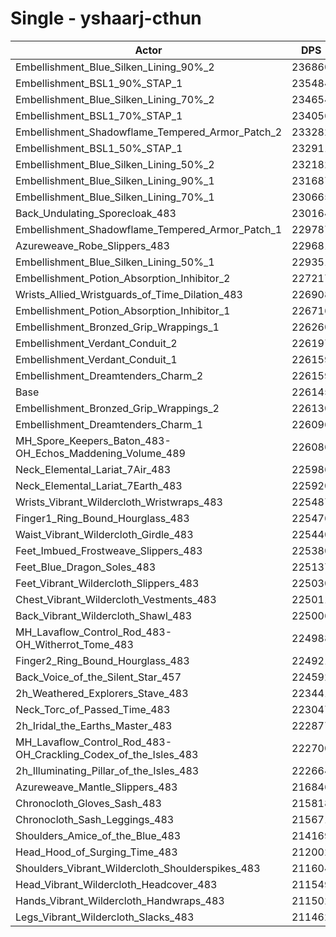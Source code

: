 # Single - yshaarj-cthun
| Actor | DPS | Increase |
|---|:---:|:---:|
|Embellishment_Blue_Silken_Lining_90%_2|236860|4.74%|
|Embellishment_BSL1_90%_STAP_1|235484|4.13%|
|Embellishment_Blue_Silken_Lining_70%_2|234654|3.76%|
|Embellishment_BSL1_70%_STAP_1|234056|3.50%|
|Embellishment_Shadowflame_Tempered_Armor_Patch_2|233282|3.16%|
|Embellishment_BSL1_50%_STAP_1|232911|2.99%|
|Embellishment_Blue_Silken_Lining_50%_2|232182|2.67%|
|Embellishment_Blue_Silken_Lining_90%_1|231687|2.45%|
|Embellishment_Blue_Silken_Lining_70%_1|230665|2.00%|
|Back_Undulating_Sporecloak_483|230164|1.78%|
|Embellishment_Shadowflame_Tempered_Armor_Patch_1|229787|1.61%|
|Azureweave_Robe_Slippers_483|229681|1.56%|
|Embellishment_Blue_Silken_Lining_50%_1|229351|1.42%|
|Embellishment_Potion_Absorption_Inhibitor_2|227217|0.47%|
|Wrists_Allied_Wristguards_of_Time_Dilation_483|226908|0.34%|
|Embellishment_Potion_Absorption_Inhibitor_1|226716|0.25%|
|Embellishment_Bronzed_Grip_Wrappings_1|226260|0.05%|
|Embellishment_Verdant_Conduit_2|226197|0.02%|
|Embellishment_Verdant_Conduit_1|226159|0.01%|
|Embellishment_Dreamtenders_Charm_2|226159|0.01%|
|Base|226145|0.00%|
|Embellishment_Bronzed_Grip_Wrappings_2|226130|-0.01%|
|Embellishment_Dreamtenders_Charm_1|226096|-0.02%|
|MH_Spore_Keepers_Baton_483-OH_Echos_Maddening_Volume_489|226086|-0.03%|
|Neck_Elemental_Lariat_7Air_483|225986|-0.07%|
|Neck_Elemental_Lariat_7Earth_483|225920|-0.10%|
|Wrists_Vibrant_Wildercloth_Wristwraps_483|225487|-0.29%|
|Finger1_Ring_Bound_Hourglass_483|225476|-0.30%|
|Waist_Vibrant_Wildercloth_Girdle_483|225440|-0.31%|
|Feet_Imbued_Frostweave_Slippers_483|225380|-0.34%|
|Feet_Blue_Dragon_Soles_483|225137|-0.45%|
|Feet_Vibrant_Wildercloth_Slippers_483|225030|-0.49%|
|Chest_Vibrant_Wildercloth_Vestments_483|225011|-0.50%|
|Back_Vibrant_Wildercloth_Shawl_483|225006|-0.50%|
|MH_Lavaflow_Control_Rod_483-OH_Witherrot_Tome_483|224988|-0.51%|
|Finger2_Ring_Bound_Hourglass_483|224921|-0.54%|
|Back_Voice_of_the_Silent_Star_457|224592|-0.69%|
|2h_Weathered_Explorers_Stave_483|223441|-1.20%|
|Neck_Torc_of_Passed_Time_483|223047|-1.37%|
|2h_Iridal_the_Earths_Master_483|222877|-1.45%|
|MH_Lavaflow_Control_Rod_483-OH_Crackling_Codex_of_the_Isles_483|222700|-1.52%|
|2h_Illuminating_Pillar_of_the_Isles_483|222664|-1.54%|
|Azureweave_Mantle_Slippers_483|216846|-4.11%|
|Chronocloth_Gloves_Sash_483|215818|-4.57%|
|Chronocloth_Sash_Leggings_483|215671|-4.63%|
|Shoulders_Amice_of_the_Blue_483|214169|-5.30%|
|Head_Hood_of_Surging_Time_483|212002|-6.25%|
|Shoulders_Vibrant_Wildercloth_Shoulderspikes_483|211604|-6.43%|
|Head_Vibrant_Wildercloth_Headcover_483|211549|-6.45%|
|Hands_Vibrant_Wildercloth_Handwraps_483|211502|-6.47%|
|Legs_Vibrant_Wildercloth_Slacks_483|211462|-6.49%|
